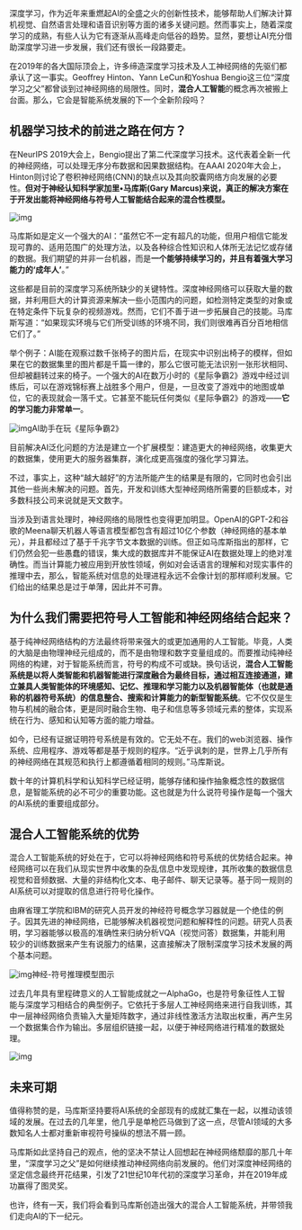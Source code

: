 深度学习，作为近年来重燃起AI的全盛之火的创新性技术，能够帮助人们解决计算机视觉、自然语言处理和语音识别等方面的诸多关键问题。然而事实上，随着深度学习的成熟，有些人认为它有逐渐从高峰走向低谷的趋势。显然，要想让AI充分借助深度学习进一步发展，我们还有很长一段路要走。

在2019年的各大国际顶会上，许多缔造深度学习技术及人工神经网络的先驱们都承认了这一事实。Geoffrey Hinton、Yann LeCun和Yoshua Bengio这三位“深度学习之父”都曾谈到过神经网络的局限性。同时，**混合人工智能**的概念再次被搬上台面。那么，它会是智能系统发展的下一个全新阶段吗？

## **机器学习技术的前进之路在何方？**

在NeurIPS 2019大会上，Bengio提出了第二代深度学习技术。这代表着全新一代的神经网络，可以处理无序分布数据和因果数据结构。在AAAI 2020年大会上，Hinton则讨论了卷积神经网络(CNN)的缺点以及其向胶囊网络方向发展的必要性。**但对于神经认知科学家加里•马库斯(Gary Marcus)来说，真正的解决方案在于开发出能将神经网络与符号人工智能结合起来的混合性模型。**

![img](https://pic1.zhimg.com/80/v2-3e3eb28ebfb77a748916f48daee86b84_1440w.jpg)

马库斯如是定义一个强大的AI：“虽然它不一定有超凡的功能，但用户相信它能发现可靠的、适用范围广的处理方法，以及各种综合性知识和人体所无法记忆或存储的数据。我们期望的并非一台机器，而是**一个能够持续学习的，并且有着强大学习能力的‘成年人’**。”

这些都是目前的深度学习系统所缺少的关键特性。深度神经网络可以获取大量的数据，并利用巨大的计算资源来解决一些小范围内的问题，如检测特定类型的对象或在特定条件下玩复杂的视频游戏。然而，它们不善于进一步拓展自己的技能。马库斯写道：“如果现实环境与它们所受训练的环境不同，我们则很难再百分百地相信它们了。”

举个例子：AI能在观察过数千张椅子的图片后，在现实中识别出椅子的模样，但如果在它的数据集里的图片都是千篇一律的，那么它很可能无法识别一张形状相同、但却被翻转过来的椅子。一个强大的AI在数万小时的《星际争霸2》游戏中经过训练后，可以在游戏锦标赛上战胜多个用户，但是，一旦改变了游戏中的地图或单位，它的表现就会一落千丈。它甚至不能玩任何类似《星际争霸2》的游戏——**它的学习能力非常单一**。

![img](https://pic4.zhimg.com/80/v2-fbcd2ee80196f1d5bf5dc3a504f138ff_1440w.jpg)AI助手在玩《星际争霸2》

目前解决AI泛化问题的方法是建立一个扩展模型：建造更大的神经网络，收集更大的数据集，使用更大的服务器集群，演化成更高强度的强化学习算法。

不过，事实上，这种“越大越好”的方法所能产生的结果是有限的，它同时也会引出其他一些尚未解决的问题。首先，开发和训练大型神经网络所需要的巨额成本，对多数科技公司来说就是天文数字。

当涉及到语言处理时，神经网络的局限性也变得更加明显。OpenAI的GPT-2和谷歌的Meena聊天机器人等语言模型都包含有超过10亿个参数（神经网络的基本单元），并且都经过了基于千兆字节文本数据的训练。但正如马库斯指出的那样，它们仍然会犯一些愚蠢的错误，集大成的数据库并不能保证AI在数据处理上的绝对准确性。而当计算能力被应用到开放性领域，例如对会话语言的理解和对现实事件的推理中去，那么，智能系统对信息的处理进程永远不会像计划的那样顺利发展。它们给出的结果总是过于单薄，因此并不可靠。

## **为什么我们需要把符号人工智能和神经网络结合起来？**

基于纯神经网络结构的方法最终将带来强大的或更加通用的人工智能。毕竟，人类的大脑是由物理神经元组成的，而不是由物理和数字变量组成的。而要推动纯神经网络的构建，对于智能系统而言，符号的构成不可或缺。换句话说，**混合人工智能系统是以将人类智能和机器智能进行深度融合为最终目标，通过相互连接通道，建立兼具人类智能体的环境感知、记忆、推理和学习能力以及机器智能体（也就是通称的机器符号系统）的信息整合、搜索和计算能力的新型智能系统**。它不仅仅是生物与机械的融合体，更是同时融合生物、电子和信息等多领域元素的整体，实现系统在行为、感知和认知等方面的能力增益。

如今，已经有证据证明符号系统是有效的。它无处不在。我们的web浏览器、操作系统、应用程序、游戏等都是基于规则的程序。“近乎讽刺的是，世界上几乎所有的神经网络在其规范和执行上都遵循着相同的规则。”马库斯说。

数十年的计算机科学和认知科学已经证明，能够存储和操作抽象概念性的数据信息，是智能系统的必不可少的重要功能。这也就是为什么说符号操作是每一个强大的AI系统的重要组成部分。

## **混合人工智能系统的优势**

混合人工智能系统的好处在于，它可以将神经网络和符号系统的优势结合起来。神经网络可以在我们从现实世界中收集的杂乱信息中发现规律，其所收集的数据信息视觉和音频数据、大量的非结构化文本、电子邮件、聊天记录等。基于同一规则的AI系统可以对提取的信息进行符号化操作。

由麻省理工学院和IBM的研究人员开发的神经符号概念学习器就是一个绝佳的例子。因其先进的神经网络，已能够解决机器视觉问题和解释性的问题。研究人员表明，学习器能够以极高的准确性来归纳分析VQA（视觉问答）数据集，并能利用较少的训练数据来产生有说服力的结果，这直接解决了限制深度学习技术发展的两个基本问题。

![img](https://pic1.zhimg.com/80/v2-9b54e23c863d8606d27fdd7d4b03cc24_1440w.jpg)神经-符号推理模型图示

过去几年具有里程碑意义的人工智能成就之一AlphaGo，也是符号象征性人工智能与深度学习相结合的典型例子。它依托于多层人工神经网络来进行自我训练，其中一层神经网络负责输入大量矩阵数字，通过非线性激活方法取出权重，再产生另一个数据集合作为输出。多层组织链接一起，以便于神经网络进行精准的数据处理。

![img](https://pic4.zhimg.com/80/v2-23ad56f858bbb25b6012d8a8e573ae0f_1440w.jpg)

## **未来可期**

值得称赞的是，马库斯坚持要将AI系统的全部现有的成就汇集在一起，以推动该领域的发展。在过去的几年里，他几乎是单枪匹马做到了这一点，尽管AI领域的大多数知名人士都对重新审视符号操纵的想法不屑一顾。

马库斯如此坚持自己的观点，他的坚决不禁让人回想起在神经网络颓靡的那几十年里，“深度学习之父”是如何继续推动神经网络向前发展的。他们对深度神经网络的坚定信念最终开花结果，引发了21世纪10年代初的深度学习革命，并在2019年成功赢得了图灵奖。

也许，终有一天，我们将会看到马库斯创造出强大的混合人工智能系统，并带领我们走向AI的下一纪元。